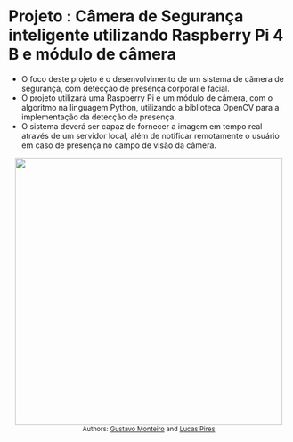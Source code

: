 # Projeto : Câmera de Segurança inteligente utilizando Raspberry Pi 4 B e módulo de câmera

* O foco deste projeto é o desenvolvimento de um sistema de câmera de segurança, com detecção de presença corporal e facial. 
* O projeto utilizará uma Raspberry Pi e um módulo de câmera, com o algoritmo na linguagem Python, utilizando a biblioteca OpenCV para a implementação da detecção de presença.
* O sistema deverá ser capaz de fornecer a imagem em tempo real através de um servidor local, além de notificar remotamente o usuário em caso de presença no campo de visão da câmera.

<p align="center">
    <img src="documentação/images/teste1_trim.gif" width="480">
    <br>
    <sup>Authors: <a href="https://github.com/gustavomontoli" target="_blank">Gustavo Monteiro</a> and <a href="https://github.com/l-pires" target="_blank">Lucas Pires</a> </sup>
</p>

